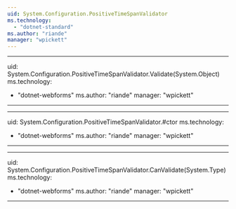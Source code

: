 ```yaml
---
uid: System.Configuration.PositiveTimeSpanValidator
ms.technology: 
  - "dotnet-standard"
ms.author: "riande"
manager: "wpickett"
---
```


---
uid: System.Configuration.PositiveTimeSpanValidator.Validate(System.Object)
ms.technology: 
  - "dotnet-webforms"
ms.author: "riande"
manager: "wpickett"
---

---
uid: System.Configuration.PositiveTimeSpanValidator.#ctor
ms.technology: 
  - "dotnet-webforms"
ms.author: "riande"
manager: "wpickett"
---

---
uid: System.Configuration.PositiveTimeSpanValidator.CanValidate(System.Type)
ms.technology: 
  - "dotnet-webforms"
ms.author: "riande"
manager: "wpickett"
---
